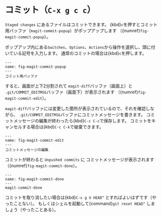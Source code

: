 # コミット（`C-x g c c`）

``Staged changes`` にあるファイルはコミットできます。
{kbd}`c`を押すとコミット用バッファ（``magit-commit-popup``）がポップアップします
（{numref}`fig-magit-commit-popup`）。

ポップアップ内にある``Switches``、``Options``、``Actions``から操作を選択し、頭に付いている記号を入力します。
通常のコミットの場合は{kbd}`c`を押します。

```{figure} ./emacs-magit/magit-commit-popup.png
---
name: fig-magit-commit-popup
---
コミット用バッファ
```

すると、画面が上下2分割されて
``magit-diff``バッファ（画面上）と
``.git/COMMIT_EDITMSG``バッファ（画面下）が表示されます
（{numref}`fig-magit-commit-edit`）。

``magit-diff``バッファには変更した箇所が表示されているので、それを確認しながら、
``.git/COMMIT_EDITMSG``バッファにコミットメッセージを書きます。
コミットメッセージの編集が終わったら{kbd}`C-c C-c`で保存します。
コミットをキャンセルする場合は{kbd}`C-c C-k`で破棄できます。

```{figure} ./emacs-magit/magit-commit-edit.png
---
name: fig-magit-commit-edit
---
コミットメッセージの編集
```

コミットが終わると ``Unpushed commits`` に
コミットメッセージが表示されます
（{numref}`fig-magit-commit-done`）。

```{figure} ./emacs-magit/magit-commit-done.png
---
name: fig-magit-commit-done
---
magit-commit-done
```

コミットを取り消したい場合は{kbd}`C-x g U HEAD^` とすればよいはずです（やったことない）。
もしくはシェルを起動して{command}`git reset HEAD^` しましょう（やったことある）。

